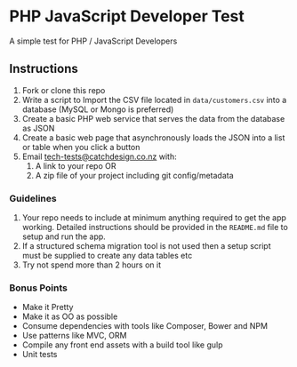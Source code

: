 # PHP JavaScript Developer Test

A simple test for PHP / JavaScript Developers

## Instructions

1. Fork or clone this repo
2. Write a script to Import the CSV file located in `data/customers.csv` into a database (MySQL or Mongo is preferred)
3. Create a basic PHP web service that serves the data from the database as JSON
4. Create a basic web page that asynchronously loads the JSON into a list or table when you click a button
5. Email tech-tests@catchdesign.co.nz with:
    1. A link to your repo OR
    2. A zip file of your project including git config/metadata

### Guidelines

1. Your repo needs to include at minimum anything required to get the app working.  Detailed instructions should be provided in the `README.md` file to setup and run the app.
2. If a structured schema migration tool is not used then a setup script must be supplied to create any data tables etc
3. Try not spend more than 2 hours on it

### Bonus Points

* Make it Pretty
* Make it as OO as possible
* Consume dependencies with tools like Composer, Bower and NPM
* Use patterns like MVC, ORM
* Compile any front end assets with a build tool like gulp
* Unit tests
